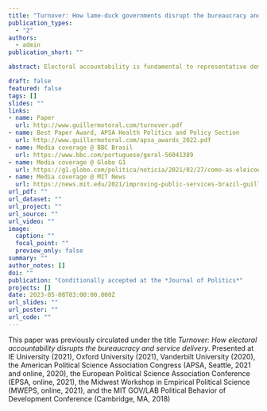 ```yaml
---
title: "Turnover: How lame-duck governments disrupt the bureaucracy and service delivery before leaving office"
publication_types:
  - "2"
authors:
  - admin
publication_short: ""

abstract: Electoral accountability is fundamental to representative democracy. Yet, it can also be costly for governance because it generates turnover among bureaucrats (not just politicians) and disrupts the delivery of public services. Previous studies on the connection between political and bureaucratic turnover emphasize how incoming governments reshape the bureaucracy. This article argues that election losers also engage in bureaucratic shuffling before leaving office, and that this can depress public service delivery. I employ a close-races regression discontinuity design to demonstrate these turnover dynamics, using administrative data on the universe of government employees and healthcare services in Brazilian municipalities. The results show that the incumbent?s electoral defeat causes dismissals of temporary employees, the hiring of more civil servants, and declines in healthcare service delivery before the winner takes office. These findings highlight the political strategies of lame-duck politicians and the consequential bureaucratic politics that follow elections.

draft: false
featured: false
tags: []
slides: ""
links:
- name: Paper
  url: http://www.guillermotoral.com/turnover.pdf
- name: Best Paper Award, APSA Health Politics and Policy Section
  url: http://www.guillermotoral.com/apsa_awards_2022.pdf
- name: Media coverage @ BBC Brasil
  url: https://www.bbc.com/portuguese/geral-56041389
- name: Media coverage @ Globo G1
  url: https://g1.globo.com/politica/noticia/2021/02/27/como-as-eleicoes-municipais-afetam-os-servicos-publicos-no-brasil.ghtml
- name: Media coverage @ MIT News
  url: https://news.mit.edu/2021/improving-public-services-brazil-guillermo-toral-0120
url_pdf: ""
url_dataset: ""
url_project: ""
url_source: ""
url_video: ""
image:
  caption: ""
  focal_point: ""
  preview_only: false
summary: ""
author_notes: []
doi: ""
publication: "Conditionally accepted at the *Journal of Politics*"
projects: []
date: 2023-05-08T03:00:00.000Z
url_slides: ""
url_poster: ""
url_code: ""
---
```

This paper was previously circulated under the title *Turnover: How electoral accountability disrupts the bureaucracy and service delivery*.
Presented at IE University (2021), Oxford University (2021), Vanderbilt University (2020), the American Political Science Association Congress (APSA, Seattle, 2021 and online, 2020), the European Political Science Association Conference (EPSA, online, 2021), the Midwest Workshop in Empirical Political Science (MWEPS, online, 2021), and the MIT GOV/LAB Political Behavior of Development Conference (Cambridge, MA, 2018)